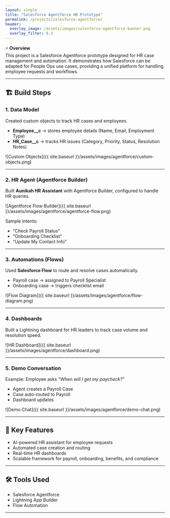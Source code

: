 ```yaml
---
layout: single
title: "Salesforce Agentforce HR Prototype"
permalink: /projects/salesforce-agentforce/
header:
  overlay_image: /assets/images/salesforce-agentforce-banner.png
  overlay_filter: 0.3
---
```


⚡ **Overview**  
This project is a Salesforce Agentforce prototype designed for HR case management and automation. It demonstrates how Salesforce can be adapted for People Ops use cases, providing a unified platform for handling employee requests and workflows.  

---

## 🏗️ Build Steps

### 1. Data Model
Created custom objects to track HR cases and employees.  
- **Employee__c** → stores employee details (Name, Email, Employment Type)  
- **HR_Case__c** → tracks HR issues (Category, Priority, Status, Resolution Notes)  

![Custom Objects]({{ site.baseurl }}/assets/images/agentforce/custom-objects.png)  

---

### 2. HR Agent (Agentforce Builder)
Built **Aunikah HR Assistant** with Agentforce Builder, configured to handle HR queries.  

![Agentforce Flow Builder]({{ site.baseurl }}/assets/images/agentforce/agentforce-flow.png)  

Sample intents:  
- “Check Payroll Status”  
- “Onboarding Checklist”  
- “Update My Contact Info”  

---

### 3. Automations (Flows)
Used **Salesforce Flow** to route and resolve cases automatically.  
- Payroll case → assigned to Payroll Specialist  
- Onboarding case → triggers checklist email  

![Flow Diagram]({{ site.baseurl }}/assets/images/agentforce/flow-diagram.png)  

---

### 4. Dashboards
Built a Lightning dashboard for HR leaders to track case volume and resolution speed.  

![HR Dashboard]({{ site.baseurl }}/assets/images/agentforce/dashboard.png)  

---

### 5. Demo Conversation
Example: Employee asks *“When will I get my paycheck?”*  
- Agent creates a Payroll Case  
- Case auto-routed to Payroll  
- Dashboard updates  

![Demo Chat]({{ site.baseurl }}/assets/images/agentforce/demo-chat.png)  

---

## 🔑 Key Features
- AI-powered HR assistant for employee requests  
- Automated case creation and routing  
- Real-time HR dashboards  
- Scalable framework for payroll, onboarding, benefits, and compliance  

---

## 🛠 Tools Used
- Salesforce Agentforce  
- Lightning App Builder  
- Flow Automation  

---
